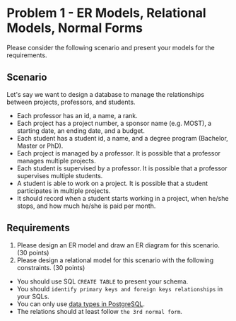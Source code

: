 # Problem 1 - ER Models, Relational Models, Normal Forms

Please consider the following scenario and present your models for the requirements.

## Scenario

Let's say we want to design a database to manage the relationships between projects, professors, and students.

- Each professor has an id, a name, a rank.
- Each project has a project number, a sponsor name (e.g. MOST), a starting date, an ending date, and a budget.
- Each student has a student id, a name, and a degree program (Bachelor, Master or PhD).
- Each project is managed by a professor. It is possible that a professor manages multiple projects.
- Each student is supervised by a professor. It is possible that a professor supervises multiple students.
- A student is able to work on a project. It is possible that a student participates in multiple projects.
- It should record when a student starts working in a project, when he/she stops, and how much he/she is paid per month.

## Requirements

1. Please design an ER model and draw an ER diagram for this scenario. (30 points)
2. Please design a relational model for this scenario with the following constraints. (30 points)
  - You should use SQL `CREATE TABLE` to present your schema.
  - You should `identify primary keys and foreign keys relationships` in your SQLs.
  - You can only use [data types in PostgreSQL][1].
  - The relations should at least follow `the 3rd normal form`.

[1]: https://www.postgresql.org/docs/14/datatype.html
